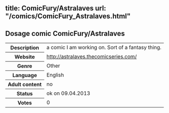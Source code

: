 title: ComicFury/Astralaves
url: "/comics/ComicFury_Astralaves.html"
---
Dosage comic ComicFury/Astralaves
-----------------------------------------

<table class="comicinfo">
<tr>
<th>Description</th><td>a comic I am working on. Sort of a fantasy thing.</td>
</tr>
<tr>
<th>Website</th><td><a href="http://astralaves.thecomicseries.com/">http://astralaves.thecomicseries.com/</a></td>
</tr>
<tr>
<th>Genre</th><td>Other</td>
</tr>
<tr>
<th>Language</th><td>English</td>
</tr>
<tr>
<th>Adult content</th><td>no</td>
</tr>
<tr>
<th>Status</th><td>ok on 09.04.2013</td>
</tr>
<tr>
<th>Votes</th><td>0</div></td>
</tr>
</table>
